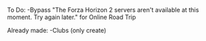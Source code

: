 To Do:
-Bypass "The Forza Horizon 2 servers aren't available at this moment. Try again later." for Online Road Trip

Already made: 
-Clubs (only create)
